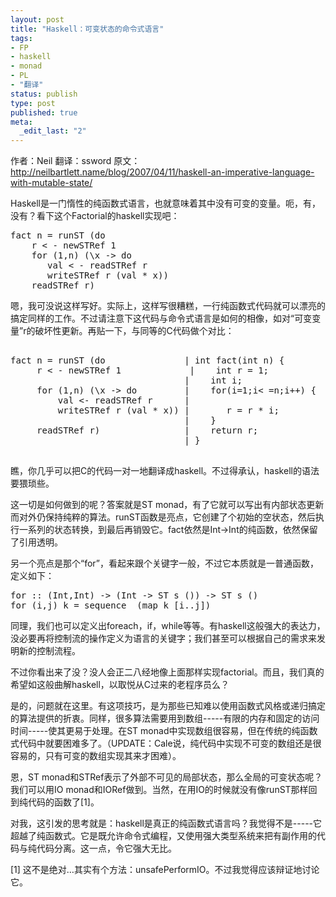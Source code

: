 ```yaml
---
layout: post
title: "Haskell：可变状态的命令式语言"
tags: 
- FP
- haskell
- monad
- PL
- "翻译"
status: publish
type: post
published: true
meta: 
  _edit_last: "2"
---
```


作者：Neil
翻译：ssword
原文：<a href="http://neilbartlett.name/blog/2007/04/11/haskell-an-imperative-language-with-mutable-state/">http://neilbartlett.name/blog/2007/04/11/haskell-an-imperative-language-with-mutable-state/</a>

Haskell是一门惰性的纯函数式语言，也就意味着其中没有可变的变量。呃，有，没有？看下这个Factorial的haskell实现吧：

<pre lang="haskell">
fact n = runST (do
    r < - newSTRef 1
    for (1,n) (\x -> do
       val < - readSTRef r
       writeSTRef r (val * x))
    readSTRef r)
</pre>
嗯，我可没说这样写好。实际上，这样写很糟糕，一行纯函数式代码就可以漂亮的搞定同样的工作。不过请注意下这代码与命令式语言是如何的相像，如对“可变变量”r的破坏性更新。再贴一下，与同等的C代码做个对比：
<pre lang="haskell">

fact n = runST (do               | int fact(int n) {
     r < - newSTRef 1             |    int r = 1;
                                 |    int i;
     for (1,n) (\x -> do         |    for(i=1;i< =n;i++) {
         val <- readSTRef r      |
         writeSTRef r (val * x)) |       r = r * i;
                                 |    }
     readSTRef r)                |    return r;
                                 | }

</pre>

瞧，你几乎可以把C的代码一对一地翻译成haskell。不过得承认，haskell的语法要猥琐些。

这一切是如何做到的呢？答案就是ST monad，有了它就可以写出有内部状态更新而对外仍保持纯粹的算法。runST函数是亮点，它创建了个初始的空状态，然后执行一系列的状态转换，到最后再销毁它。fact依然是Int->Int的纯函数，依然保留了引用透明。

另一个亮点是那个“for”，看起来跟个关键字一般，不过它本质就是一普通函数，定义如下：

<pre lang="haskell">
for :: (Int,Int) -> (Int -> ST s ()) -> ST s ()
for (i,j) k = sequence_ (map k [i..j])
</pre>

同理，我们也可以定义出foreach，if，while等等。有haskell这般强大的表达力，没必要再将控制流的操作定义为语言的关键字；我们甚至可以根据自己的需求来发明新的控制流程。

不过你看出来了没？没人会正二八经地像上面那样实现factorial。而且，我们真的希望如这般曲解haskell，以取悦从C过来的老程序员么？

是的，问题就在这里。有这项技巧，是为那些已知难以使用函数式风格或递归搞定的算法提供的折衷。同样，很多算法需要用到数组-----有限的内存和固定的访问时间-----使其更易于处理。在ST monad中实现数组很容易，但在传统的纯函数式代码中就要困难多了。（UPDATE：Cale说，纯代码中实现不可变的数组还是很容易的，只有可变的数组实现其来才困难）。

恩，ST monad和STRef表示了外部不可见的局部状态，那么全局的可变状态呢？我们可以用IO monad和IORef做到。当然，在用IO的时候就没有像runST那样回到纯代码的函数了[1]。

对我，这引发的思考就是：haskell是真正的纯函数式语言吗？我觉得不是-----它超越了纯函数式。它是既允许命令式编程，又使用强大类型系统来把有副作用的代码与纯代码分离。这一点，令它强大无比。

[1] 这不是绝对…其实有个方法：unsafePerformIO。不过我觉得应该辩证地讨论它。
